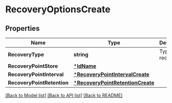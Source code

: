 # RecoveryOptionsCreate

## Properties
Name | Type | Description | Notes
------------ | ------------- | ------------- | -------------
**RecoveryType** | **string** | Type of recovery. | [default to RECOVERY_TYPE.POINT_IN_TIME_RECOVERY]
**RecoveryPointStore** | [***IdName**](IdName.md) |  | [default to null]
**RecoveryPointInterval** | [***RecoveryPointIntervalCreate**](RecoveryPointIntervalCreate.md) |  | [optional] [default to null]
**RecoveryPointRetention** | [***RecoveryPointRetentionCreate**](RecoveryPointRetentionCreate.md) |  | [optional] [default to null]

[[Back to Model list]](../README.md#documentation-for-models) [[Back to API list]](../README.md#documentation-for-api-endpoints) [[Back to README]](../README.md)


